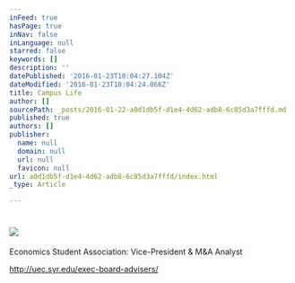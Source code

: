 ```yaml
---
inFeed: true
hasPage: true
inNav: false
inLanguage: null
starred: false
keywords: []
description: ''
datePublished: '2016-01-23T10:04:27.104Z'
dateModified: '2016-01-23T10:04:24.066Z'
title: Campus Life
author: []
sourcePath: _posts/2016-01-22-a0d1db5f-d1e4-4d62-adb8-6c85d3a7fffd.md
published: true
authors: []
publisher:
  name: null
  domain: null
  url: null
  favicon: null
url: a0d1db5f-d1e4-4d62-adb8-6c85d3a7fffd/index.html
_type: Article

---
```

# ![](https://s3-us-west-2.amazonaws.com/the-grid-img/p/24ef7b1fce4b21afe3891d058d3c86baa2c3c9f3.jpg)

Economics Student Association: Vice-President & M&A Analyst

http://uec.syr.edu/exec-board-advisers/